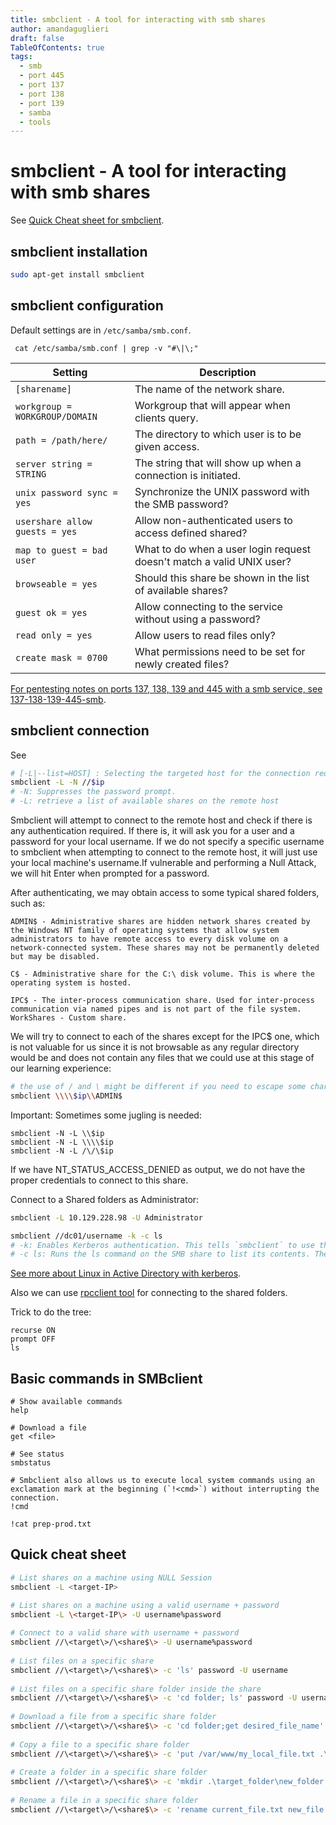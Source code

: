 ```yaml
---
title: smbclient - A tool for interacting with smb shares
author: amandaguglieri
draft: false
TableOfContents: true
tags:
  - smb
  - port 445
  - port 137
  - port 138
  - port 139
  - samba
  - tools
---
```

# smbclient - A tool for interacting with smb shares

See [Quick Cheat sheet for smbclient](#quick-cheat-sheet).

## smbclient installation 

```bash
sudo apt-get install smbclient
```


## smbclient configuration

Default settings are in `/etc/samba/smb.conf`.

```shell-session
 cat /etc/samba/smb.conf | grep -v "#\|\;" 
```


| **Setting**                    | **Description**                                                       |
| ------------------------------ | --------------------------------------------------------------------- |
| `[sharename]`                  | The name of the network share.                                        |
| `workgroup = WORKGROUP/DOMAIN` | Workgroup that will appear when clients query.                        |
| `path = /path/here/`           | The directory to which user is to be given access.                    |
| `server string = STRING`       | The string that will show up when a connection is initiated.          |
| `unix password sync = yes`     | Synchronize the UNIX password with the SMB password?                  |
| `usershare allow guests = yes` | Allow non-authenticated users to access defined shared?               |
| `map to guest = bad user`      | What to do when a user login request doesn't match a valid UNIX user? |
| `browseable = yes`             | Should this share be shown in the list of available shares?           |
| `guest ok = yes`               | Allow connecting to the service without using a password?             |
| `read only = yes`              | Allow users to read files only?                                       |
| `create mask = 0700`           | What permissions need to be set for newly created files?              |


[For pentesting notes on ports 137, 138, 139 and 445 with a smb service, see 137-138-139-445-smb](137-138-139-445-smb.md). 


## smbclient connection

See 
```bash
# [-L|--list=HOST] : Selecting the targeted host for the connection request.
smbclient -L -N //$ip
# -N: Suppresses the password prompt.
# -L: retrieve a list of available shares on the remote host
```

Smbclient will attempt to connect to the remote host and check if there is any authentication required. If there is, it will ask you for a user and a password for your local username. If we do not specify a specific username to smbclient when attempting to connect to the remote host, it will just use your local machine's username.If vulnerable and performing a Null Attack, we will hit Enter when prompted for a password.

After authenticating, we may obtain access to some typical shared folders, such as:

```
ADMIN$ - Administrative shares are hidden network shares created by the Windows NT family of operating systems that allow system administrators to have remote access to every disk volume on a network-connected system. These shares may not be permanently deleted but may be disabled.

C$ - Administrative share for the C:\ disk volume. This is where the operating system is hosted.

IPC$ - The inter-process communication share. Used for inter-process communication via named pipes and is not part of the file system.
WorkShares - Custom share. 
```

We will try to connect to each of the shares except for the IPC$ one, which is not valuable for us since it is not browsable as any regular directory would be and does not contain any files that we could use at this stage of our learning experience: 
```bash
# the use of / and \ might be different if you need to escape some characters
smbclient \\\\$ip\\ADMIN$
```

Important: Sometimes some jugling is needed:

```shell-session
smbclient -N -L \\$ip
smbclient -N -L \\\\$ip
smbclient -N -L /\/\$ip
```

If we have NT_STATUS_ACCESS_DENIED as output, we do not have the proper credentials to connect to this share. 


Connect to a Shared folders as Administrator:

```bash
smbclient -L 10.129.228.98 -U Administrator
```

```bash
smbclient //dc01/username -k -c ls
# -k: Enables Kerberos authentication. This tells `smbclient` to use the Kerberos ticket currently in the cache instead of asking for a username and password.
# -c ls: Runs the ls command on the SMB share to list its contents. The -c option allows you to pass commands to be executed on the SMB server directly from the command line.
```

[See more about  Linux in Active Directory with kerberos](linux-in-active-directory.md).


Also we can use [rpcclient tool](rpcclient.md) for connecting to the shared folders.

Trick to do the tree:

```
recurse ON
prompt OFF
ls
```


## Basic commands in SMBclient

```smb-session
# Show available commands
help

# Download a file
get <file>

# See status
smbstatus

# Smbclient also allows us to execute local system commands using an exclamation mark at the beginning (`!<cmd>`) without interrupting the connection.
!cmd

!cat prep-prod.txt
```


## Quick cheat sheet 

```bash
# List shares on a machine using NULL Session
smbclient -L <target-IP>

# List shares on a machine using a valid username + password
smbclient -L \<target-IP\> -U username%password
 
# Connect to a valid share with username + password
smbclient //\<target\>/\<share$\> -U username%password
  
# List files on a specific share
smbclient //\<target\>/\<share$\> -c 'ls' password -U username
 
# List files on a specific share folder inside the share
smbclient //\<target\>/\<share$\> -c 'cd folder; ls' password -U username
 
# Download a file from a specific share folder
smbclient //\<target\>/\<share$\> -c 'cd folder;get desired_file_name' password -U username
  
# Copy a file to a specific share folder
smbclient //\<target\>/\<share$\> -c 'put /var/www/my_local_file.txt .\target_folder\target_file.txt' password -U username
 
# Create a folder in a specific share folder
smbclient //\<target\>/\<share$\> -c 'mkdir .\target_folder\new_folder' password -U username
 
# Rename a file in a specific share folder
smbclient //\<target\>/\<share$\> -c 'rename current_file.txt new_file.txt' password -U username
```